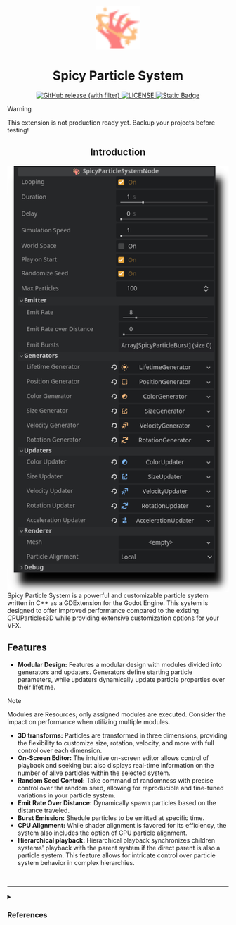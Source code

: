 
<p align="center">
<img src="https://github.com/TheRensei/godot_spicyparticlesystem/blob/main/addons/spicyparticlesystem/icons/NodeIcon.svg" width="100" height="100"/>
</p>
<h1 align="center">Spicy Particle System</h1>
<p align="center">
  <a href="https://github.com/TheRensei/godot_spicyparticlesystem/releases/latest">
    <img alt="GitHub release (with filter)" src="https://img.shields.io/github/v/release/TheRensei/godot_spicyparticlesystem?filter=beta">
  </a>
  <a href="LICENSE">
    <img src="https://img.shields.io/github/license/TheRensei/godot_spicyparticlesystem?style=flat-square" alt="LICENSE">
  </a>
  <a href="https://github.com/TheRensei/godot_spicyparticlesystem/wiki">
    <img alt="Static Badge" src="https://img.shields.io/badge/wiki-blue">
  </a>
</p>

> [!WARNING]  
> This extension is not production ready yet. Backup your projects before testing!

<h2 align="center">Introduction</h2>

<img align="left" src="/.images/Main.png">


Spicy Particle System is a powerful and customizable particle system written in C++ as a GDExtension for the Godot Engine. This system is designed to offer improved performance compared to the existing CPUParticles3D while providing extensive customization options for your VFX.

## Features

- **Modular Design:** Features a modular design with modules divided into generators and updaters. Generators define starting particle parameters, while updaters dynamically update particle properties over their lifetime.
> [!NOTE]  
> Modules are Resources; only assigned modules are executed. Consider the impact on performance when utilizing multiple modules.
- **3D transforms:** Particles are transformed in three dimensions, providing the flexibility to customize size, rotation, velocity, and more with full control over each dimension.
- **On-Screen Editor:** The intuitive on-screen editor allows control of playback and seeking but also displays real-time information on the number of alive particles within the selected system.
- **Random Seed Control:** Take command of randomness with precise control over the random seed, allowing for reproducible and fine-tuned variations in your particle system.
- **Emit Rate Over Distance:** Dynamically spawn particles based on the distance traveled.
- **Burst Emission:** Shedule particles to be emitted at specific time.
- **CPU Alignment:** While shader alignment is favored for its efficiency, the system also includes the option of CPU particle alignment.
- **Hierarchical playback:** Hierarchical playback synchronizes children systems' playback with the parent system if the direct parent is also a particle system. This feature allows for intricate control over particle system behavior in complex hierarchies.


<br clear="left"/>

---

</details>

<details><summary> <h3>  References </h3> </summary>
  
Big thanks to Bartlomiej Filipek for his [blog post](https://www.cppstories.com/2014/04/flexible-particle-system-start/) - it was extremely helpful and helped me understand how particle systems are written in the first place. I thought that this approach was a great place to start with so this is what this system is based on.

Links to icons used:

[Link](https://www.svgrepo.com/svg/320810/flaming-claw)
[Link](https://www.svgrepo.com/svg/525367/heart-shine)
[Link](https://www.svgrepo.com/svg/533001/square-dashed)
[Link](https://www.svgrepo.com/svg/458610/color-mode)
[Link](https://www.svgrepo.com/svg/489117/scale-1)
[Link](https://www.svgrepo.com/svg/374909/high-velocity-sales)
[Link](https://www.svgrepo.com/svg/375107/rotate)
[Link](https://www.svgrepo.com/svg/375045/product-transfer)
[Link](https://www.svgrepo.com/svg/502881/update)
[Link](https://www.svgrepo.com/svg/502459/alarm)

I've resized, optimized and coloured most of them, the main icon is a combination of 2 other icons.
With [CC](https://www.svgrepo.com/page/licensing/#CC%20Attribution) and PD licenses.

</details>
